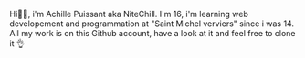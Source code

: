 Hi🙋‍♂️, i'm Achille Puissant aka NiteChill.
I'm 16, i'm learning web developement and programmation at "Saint Michel verviers" since i was 14.
All my work is on this Github account, have a look at it and feel free to clone it 👌
